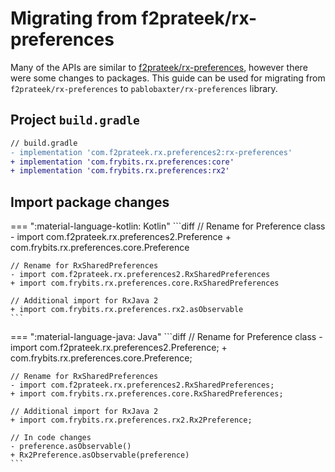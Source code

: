 # Migrating from f2prateek/rx-preferences

Many of the APIs are similar to [f2prateek/rx-preferences][1], however there were some changes to packages.
This guide can be used for migrating from `f2prateek/rx-preferences` to `pablobaxter/rx-preferences` library.

## Project `build.gradle`
```diff
// build.gradle
- implementation 'com.f2prateek.rx.preferences2:rx-preferences'
+ implementation 'com.frybits.rx.preferences:core'
+ implementation 'com.frybits.rx.preferences:rx2'
```

## Import package changes
=== ":material-language-kotlin: Kotlin"
    ```diff
    // Rename for Preference class
    - import com.f2prateek.rx.preferences2.Preference
    + com.frybits.rx.preferences.core.Preference

    // Rename for RxSharedPreferences
    - import com.f2prateek.rx.preferences2.RxSharedPreferences
    + import com.frybits.rx.preferences.core.RxSharedPreferences

    // Additional import for RxJava 2
    + import com.frybits.rx.preferences.rx2.asObservable
    ```

=== ":material-language-java: Java"
    ```diff
    // Rename for Preference class
    - import com.f2prateek.rx.preferences2.Preference;
    + com.frybits.rx.preferences.core.Preference;

    // Rename for RxSharedPreferences
    - import com.f2prateek.rx.preferences2.RxSharedPreferences;
    + import com.frybits.rx.preferences.core.RxSharedPreferences;

    // Additional import for RxJava 2
    + import com.frybits.rx.preferences.rx2.Rx2Preference;

    // In code changes
    - preference.asObservable()
    + Rx2Preference.asObservable(preference)
    ```

[1]:https://github.com/f2prateek/rx-preferences
